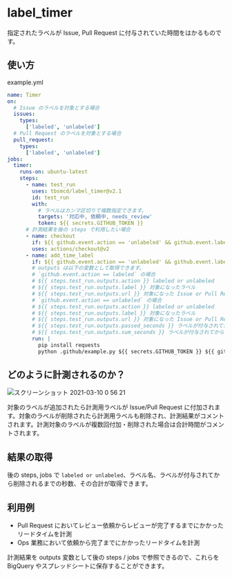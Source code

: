 # label_timer
指定されたラベルが Issue, Pull Request に付与されていた時間をはかるものです。

## 使い方
example.yml

```yaml
name: Timer
on:
  # Issue のラベルを対象とする場合
  issues:
    types:
      ['labeled', 'unlabeled']
  # Pull Request のラベルを対象とする場合
  pull_request:
    types:
      ['labeled', 'unlabeled']
jobs:
  timer:
    runs-on: ubuntu-latest
    steps:
      - name: test_run
        uses: tbsmcd/label_timer@v2.1
        id: test_run
        with:
          # ラベルはカンマ区切りで複数指定できます。
          targets: '対応中, 依頼中, needs_review'
          token: ${{ secrets.GITHUB_TOKEN }}
      # 計測結果を後の steps で利用したい場合
      - name: checkout
        if: ${{ github.event.action == 'unlabeled' && github.event.label.name == '対応中' }}
        uses: actions/checkout@v2
      - name: add_time_label
        if: ${{ github.event.action == 'unlabeled' && github.event.label.name == '対応中' }}
        # outputs は以下の変数として取得できます。
        # `github.event.action == labeled` の場合
        # ${{ steps.test_run.outputs.action }} labeled or unlabeled
        # ${{ steps.test_run.outputs.label }} 対象になったラベル
        # ${{ steps.test_run.outputs.url }} 対象になった Issue or Pull Request の URL
        # `github.event.action == unlabeled` の場合
        # ${{ steps.test_run.outputs.action }} labeled or unlabeled
        # ${{ steps.test_run.outputs.label }} 対象になったラベル
        # ${{ steps.test_run.outputs.url }} 対象になった Issue or Pull Request の URL
        # ${{ steps.test_run.outputs.passed_seconds }} ラベルが付与されてから削除されるまでの秒数
        # ${{ steps.test_run.outputs.sum_seconds }} ラベルが付与されてから削除されるまでの秒数（合計）
        run: |
          pip install requests
          python .github/example.py ${{ secrets.GITHUB_TOKEN }} ${{ github.event.issue.url }} ${{ steps.test_run.outputs.sum_seconds }}
```

## どのように計測されるのか？

![スクリーンショット 2021-03-10 0 56 21](https://user-images.githubusercontent.com/174922/110499414-8affb700-813b-11eb-90a4-1e6629c414f4.png)

対象のラベルが追加されたら計測用ラベルが Issue/Pull Request に付加されます。対象のラベルが削除されたら計測用ラベルも削除され、計測結果がコメントされます。計測対象のラベルが複数回付加・削除された場合は合計時間がコメントされます。

## 結果の取得

後の steps, jobs で `labeled or unlabeled`、ラベル名、ラベルが付与されてから削除されるまでの秒数、その合計が取得できます。

## 利用例

- Pull Request においてレビュー依頼からレビューが完了するまでにかかったリードタイムを計測
- Ops 業務において依頼から完了までにかかったリードタイムを計測

計測結果を outputs 変数として後の steps / jobs で参照できるので、これらを BigQuery やスプレッドシートに保存することができます。